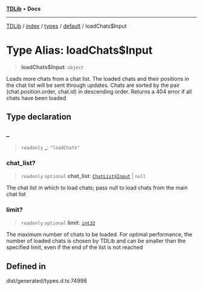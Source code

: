 [**TDLib**](../../../../../../README.md) • **Docs**

***

[TDLib](../../../../../../modules.md) / [index](../../../../../README.md) / [types](../../../README.md) / [default](../README.md) / loadChats$Input

# Type Alias: loadChats$Input

> **loadChats$Input**: `object`

Loads more chats from a chat list. The loaded chats and their positions in the chat list will be sent through updates. Chats are sorted by the pair (chat.position.order, chat.id) in descending order. Returns a 404 error if all chats have been loaded

## Type declaration

### \_

> `readonly` **\_**: `"loadChats"`

### chat\_list?

> `readonly` `optional` **chat\_list**: [`ChatList$Input`](ChatList$Input.md) \| `null`

The chat list in which to load chats; pass null to load chats from the main chat list

### limit?

> `readonly` `optional` **limit**: [`int32`](int32-1.md)

The maximum number of chats to be loaded. For optimal performance, the number of loaded chats is chosen by TDLib and can be smaller than the specified limit, even if the end of the list is not reached

## Defined in

dist/generated/types.d.ts:74998
